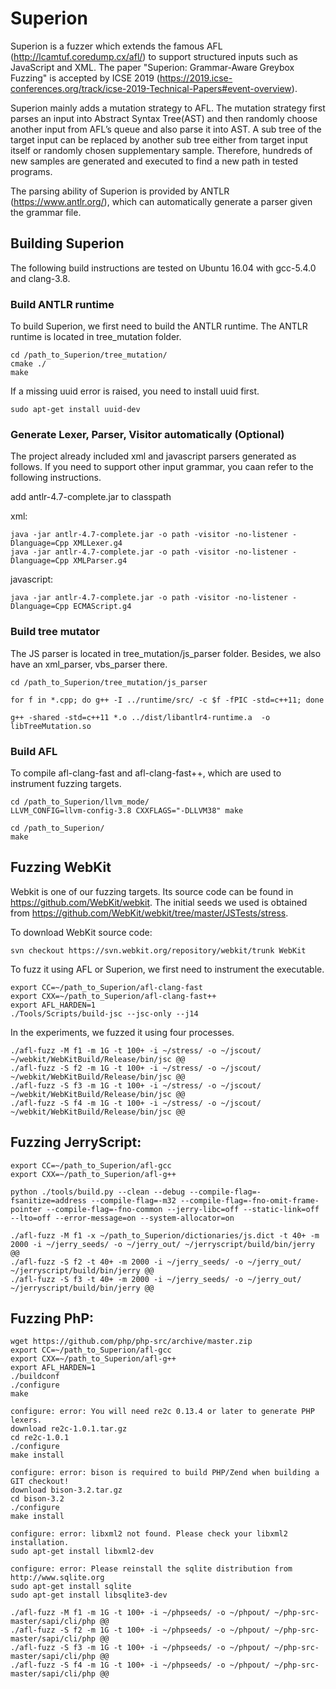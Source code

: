 # Superion

Superion is a fuzzer which extends the famous AFL (http://lcamtuf.coredump.cx/afl/) to support structured inputs such as JavaScript and XML. The paper "Superion: Grammar-Aware Greybox Fuzzing" is accepted by ICSE 2019 (https://2019.icse-conferences.org/track/icse-2019-Technical-Papers#event-overview). 

Superion mainly adds a mutation strategy to AFL. The mutation strategy first parses an input into Abstract Syntax Tree(AST)  and then randomly choose another input from AFL’s queue and also parse it into AST. A sub tree of the target input can be replaced by another sub tree either from target input itself or randomly chosen supplementary sample. Therefore, hundreds of new samples are generated and executed to find a new path in tested programs.

The parsing ability of Superion is provided by ANTLR (https://www.antlr.org/), which can automatically generate a parser given the grammar file. 


## Building Superion

The following build instructions are tested on Ubuntu 16.04 with gcc-5.4.0 and clang-3.8.

### Build ANTLR runtime

To build Superion, we first need to build the ANTLR runtime. The ANTLR runtime is located in tree_mutation folder.

```
cd /path_to_Superion/tree_mutation/
cmake ./
make
```

If a missing uuid error is raised, you need to install uuid first.

```
sudo apt-get install uuid-dev
```

### Generate Lexer, Parser, Visitor automatically (Optional)

The project already included xml and javascript parsers generated as follows. If you need to support other input grammar, you caan refer to the following instructions.

add antlr-4.7-complete.jar to classpath

xml:
```
java -jar antlr-4.7-complete.jar -o path -visitor -no-listener -Dlanguage=Cpp XMLLexer.g4 
java -jar antlr-4.7-complete.jar -o path -visitor -no-listener -Dlanguage=Cpp XMLParser.g4
```

javascript:
```
java -jar antlr-4.7-complete.jar -o path -visitor -no-listener -Dlanguage=Cpp ECMAScript.g4 
```


### Build tree mutator

The JS parser is located in tree_mutation/js_parser folder. Besides, we also have an xml_parser, vbs_parser there.

```
cd /path_to_Superion/tree_mutation/js_parser

for f in *.cpp; do g++ -I ../runtime/src/ -c $f -fPIC -std=c++11; done

g++ -shared -std=c++11 *.o ../dist/libantlr4-runtime.a  -o libTreeMutation.so
```

### Build AFL

To compile afl-clang-fast and afl-clang-fast++, which are used to instrument fuzzing targets.
```
cd /path_to_Superion/llvm_mode/
LLVM_CONFIG=llvm-config-3.8 CXXFLAGS="-DLLVM38" make

cd /path_to_Superion/
make
```

## Fuzzing WebKit

Webkit is one of our fuzzing targets. Its source code can be found in https://github.com/WebKit/webkit. The initial seeds we used is obtained from https://github.com/WebKit/webkit/tree/master/JSTests/stress.

To download WebKit source code:

```
svn checkout https://svn.webkit.org/repository/webkit/trunk WebKit
```

To fuzz it using AFL or Superion, we first need to instrument the executable. 

```
export CC=~/path_to_Superion/afl-clang-fast
export CXX=~/path_to_Superion/afl-clang-fast++
export AFL_HARDEN=1
./Tools/Scripts/build-jsc --jsc-only --j14
```

In the experiments, we fuzzed it using four processes.

```
./afl-fuzz -M f1 -m 1G -t 100+ -i ~/stress/ -o ~/jscout/ ~/webkit/WebKitBuild/Release/bin/jsc @@
./afl-fuzz -S f2 -m 1G -t 100+ -i ~/stress/ -o ~/jscout/ ~/webkit/WebKitBuild/Release/bin/jsc @@
./afl-fuzz -S f3 -m 1G -t 100+ -i ~/stress/ -o ~/jscout/ ~/webkit/WebKitBuild/Release/bin/jsc @@
./afl-fuzz -S f4 -m 1G -t 100+ -i ~/stress/ -o ~/jscout/ ~/webkit/WebKitBuild/Release/bin/jsc @@
```

## Fuzzing JerryScript:

```
export CC=~/path_to_Superion/afl-gcc
export CXX=~/path_to_Superion/afl-g++

python ./tools/build.py --clean --debug --compile-flag=-fsanitize=address --compile-flag=-m32 --compile-flag=-fno-omit-frame-pointer --compile-flag=-fno-common --jerry-libc=off --static-link=off --lto=off --error-message=on --system-allocator=on

./afl-fuzz -M f1 -x ~/path_to_Superion/dictionaries/js.dict -t 40+ -m 2000 -i ~/jerry_seeds/ -o ~/jerry_out/ ~/jerryscript/build/bin/jerry @@
./afl-fuzz -S f2 -t 40+ -m 2000 -i ~/jerry_seeds/ -o ~/jerry_out/ ~/jerryscript/build/bin/jerry @@
./afl-fuzz -S f3 -t 40+ -m 2000 -i ~/jerry_seeds/ -o ~/jerry_out/ ~/jerryscript/build/bin/jerry @@
```

## Fuzzing PhP:
```
wget https://github.com/php/php-src/archive/master.zip
export CC=~/path_to_Superion/afl-gcc
export CXX=~/path_to_Superion/afl-g++
export AFL_HARDEN=1
./buildconf
./configure
make

configure: error: You will need re2c 0.13.4 or later to generate PHP lexers.
download re2c-1.0.1.tar.gz
cd re2c-1.0.1
./configure
make install

configure: error: bison is required to build PHP/Zend when building a GIT checkout!
download bison-3.2.tar.gz
cd bison-3.2
./configure
make install

configure: error: libxml2 not found. Please check your libxml2 installation.
sudo apt-get install libxml2-dev

configure: error: Please reinstall the sqlite distribution from http://www.sqlite.org
sudo apt-get install sqlite
sudo apt-get install libsqlite3-dev

./afl-fuzz -M f1 -m 1G -t 100+ -i ~/phpseeds/ -o ~/phpout/ ~/php-src-master/sapi/cli/php @@
./afl-fuzz -S f2 -m 1G -t 100+ -i ~/phpseeds/ -o ~/phpout/ ~/php-src-master/sapi/cli/php @@
./afl-fuzz -S f3 -m 1G -t 100+ -i ~/phpseeds/ -o ~/phpout/ ~/php-src-master/sapi/cli/php @@
./afl-fuzz -S f4 -m 1G -t 100+ -i ~/phpseeds/ -o ~/phpout/ ~/php-src-master/sapi/cli/php @@
```
